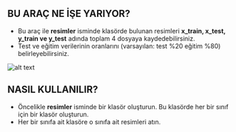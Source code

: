 ## BU ARAÇ NE İŞE YARIYOR?

- Bu araç ile **resimler** isminde klasörde bulunan resimleri **x_train, x_test, y_train ve y_test** adında toplam 4 dosyaya kaydedebilirsiniz.
- Test ve eğitim verilerinin oranlarını (varsayılan: test %20 eğitim %80) belirleyebilirsiniz. 

![alt text](https://raw.githubusercontent.com/deeplearningturkiye/derin-ogrenme-alet-cantasi/master/kullanima-hazir-veriseti-olustur/dosyalar/akis.jpg)

## NASIL KULLANILIR?
- Öncelikle **resimler** isminde bir klasör oluşturun. Bu klasörde her bir sınıf için bir klasör oluşturun.
- Her bir sınıfa ait klasöre o sınıfa ait resimleri atın.
